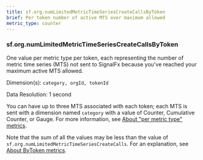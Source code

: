 ```yaml
---
title: sf.org.numLimitedMetricTimeSeriesCreateCallsByToken
brief: Per token number of active MTS over maximum allowed
metric_type: counter
---
```

### sf.org.numLimitedMetricTimeSeriesCreateCallsByToken

One value per metric type per token, each representing the number of metric time series (MTS) not sent to SignalFx because you've reached your maximum active MTS allowed.

Dimension(s): `category, orgId, tokenId`

Data Resolution: 1 second

You can have up to three MTS associated with each token; each MTS is sent with a dimension named  ``category`` with a value of Counter, Cumulative Counter, or Gauge. For more information, see [About "per metric type" metrics](../readme.md#about-per-metric-type-metrics).

Note that the sum of all the values may be less than the value of `sf.org.numLimitedMetricTimeSeriesCreateCalls`. For an explanation, see [About ByToken metrics](../readme.md#about-bytoken-metrics).
